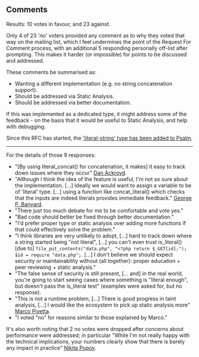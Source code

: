 ## Comments

Results: 10 votes in favour, and 23 against.

Only 4 of 23 'no' voters provided any comment as to why they voted that way on the mailing list, which I feel undermines the point of the Request For Comment process, with an additional 5 responding personally off-list after prompting. This makes it harder (or impossible) for points to be discussed and addressed.

These comments be summarised as:

- Wanting a different implementation (e.g. no string concatenation support).
- Should be addressed via Static Analysis.
- Should be addressed via better documentation.

If this was implemented as a dedicated type, it might address some of the feedback - on the basis that it would be useful to Static Analysis, and help with debugging.

Since this RFC has started, the ['literal-string' type has been added to Psalm](https://github.com/vimeo/psalm/releases/tag/4.8.0).

---

For the details of those 9 responses:

- "[By using literal_concat() for concatenation, it makes] it easy to track down issues where they occur" [Dan Ackroyd](https://externals.io/message/115306#115387).
- "Although I think the idea of the feature is useful, I'm not so sure about the implementation. [...] Ideally we would want to assign a variable to be of 'literal' type. [...] using a function like concat_literal() which checks that the inputs are indeed literals provides immediate feedback." [George P. Banyard](https://externals.io/message/115306#115308).
- "There just too much debate for me to be comfortable and vote yes."
- "Bad code should better be fixed through better documentation."
- "I'd prefer proper type or static analysis over adding more functions if that could effectively solve the problem."
- "I think libraries are very unlikely to adopt, [...] hard to track down where a string started being "not literal", [...] you can't even trust is_literal() [due to] `file_put_contents("data.php", "<?php return $_GET[id];"); $id = require "data.php";`. [...] I don't believe we should expect security or maintainability without (all together): proper education + peer reviewing + static analysis."
- "The false sense of security is still present, [... and] in the real world, you're going to start seeing cases where something is "literal enough", but doesn't pass the is_literal test" (examples were asked for, but no response).
- "This is not a runtime problem, [...] There is good progress in taint analysis, [...] I would like the ecosystem to pick up static analysis more" [Marco Pivetta](https://externals.io/message/115306#115455).
- "I voted "no" for reasons similar to those explained by Marco."

It's also worth noting that 2 no votes were dropped after concerns about performance were addressed; in particular "While I'm not really happy with the technical implications, your numbers clearly show that there is barely any impact in practice" [Nikita Popov](https://news-web.php.net/php.internals/115435).
